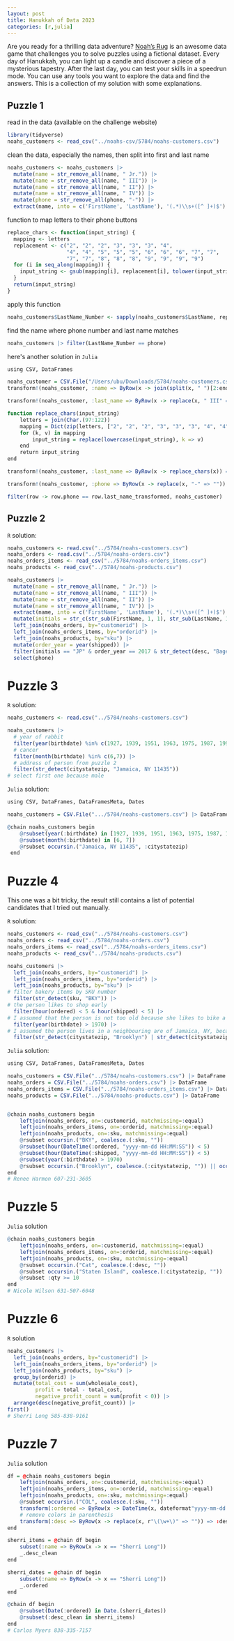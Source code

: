 ```yaml
---
layout: post
title: Hanukkah of Data 2023
categories: [r,julia]
---
```


Are you ready for a thrilling data adventure? [Noah’s Rug](https://hanukkah.bluebird.sh/5784/) is an awesome data game that challenges you to solve puzzles using a fictional dataset. Every day of Hanukkah, you can light up a candle and discover a piece of a mysterious tapestry. After the last day, you can test your skills in a speedrun mode. You can use any tools you want to explore the data and find the answers.
This is a collection of my solution with some explanations.

## Puzzle 1

read in the data (available on the challenge website)
```R
library(tidyverse)
noahs_customers <- read_csv("../noahs-csv/5784/noahs-customers.csv")
```

clean the data, especially the names, then split into first and last name
```R
noahs_customers <- noahs_customers |>
  mutate(name = str_remove_all(name, " Jr.")) |>
  mutate(name = str_remove_all(name, " III")) |>
  mutate(name = str_remove_all(name, " II")) |>
  mutate(name = str_remove_all(name, " IV")) |>
  mutate(phone = str_remove_all(phone, "-")) |>
  extract(name, into = c('FirstName', 'LastName'), '(.*)\\s+([^ ]+)$')
```

function to map letters to their phone buttons
```R
replace_chars <- function(input_string) {
  mapping <- letters
  replacement <- c("2", "2", "2", "3", "3", "3", "4", 
                   "4", "4", "5", "5", "5", "6", "6", "6", "7", "7", 
                   "7", "7", "8", "8", "8", "9", "9", "9", "9")
  for (i in seq_along(mapping)) {
    input_string <- gsub(mapping[i], replacement[i], tolower(input_string))
  }
  return(input_string)
}
```
apply this function
```R
noahs_customers$LastName_Number <- sapply(noahs_customers$LastName, replace_chars)
```
find the name where phone number and last name matches
```R
noahs_customers |> filter(LastName_Number == phone)
```

here's another solution in `Julia`

```R
using CSV, DataFrames

noahs_customer = CSV.File("/Users/ubu/Downloads/5784/noahs-customers.csv") |> DataFrame
transform!(noahs_customer, :name => ByRow(x -> join(split(x, " ")[2:end], " ")) => :last_name)

transform!(noahs_customer, :last_name => ByRow(x -> replace(x, " III" => "", " IV" => "", " Jr." => "")) => :last_name)

function replace_chars(input_string)
    letters = join(Char.(97:122))
    mapping = Dict(zip(letters, ["2", "2", "2", "3", "3", "3", "4", "4", "4", "5", "5", "5", "6", "6", "6", "7", "7", "7", "7", "8", "8", "8", "9", "9", "9", "9"]))
    for (k, v) in mapping
        input_string = replace(lowercase(input_string), k => v)
    end
    return input_string
end

transform!(noahs_customer, :last_name => ByRow(x -> replace_chars(x)) => :last_name_transformed)

transform!(noahs_customer, :phone => ByRow(x -> replace(x, "-" => "")) => :phone)

filter(row -> row.phone == row.last_name_transformed, noahs_customer)
```

## Puzzle 2
`R` solution:
```R
noahs_customers <- read.csv("../5784/noahs-customers.csv")
noahs_orders <- read.csv("../5784/noahs-orders.csv")
noahs_orders_items <- read_csv("../5784/noahs-orders_items.csv")
noahs_products <- read_csv("../5784/noahs-products.csv")

noahs_customers |>
  mutate(name = str_remove_all(name, " Jr.")) |>
  mutate(name = str_remove_all(name, " III")) |>
  mutate(name = str_remove_all(name, " II")) |>
  mutate(name = str_remove_all(name, " IV")) |>
  extract(name, into = c('FirstName', 'LastName'), '(.*)\\s+([^ ]+)$') |>
  mutate(initials = str_c(str_sub(FirstName, 1, 1), str_sub(LastName, 1, 1))) |>
  left_join(noahs_orders, by="customerid") |>
  left_join(noahs_orders_items, by="orderid") |>
  left_join(noahs_products, by="sku") |>
  mutate(order_year = year(shipped)) |>
  filter(initials == "JP" & order_year == 2017 & str_detect(desc, "Bagel")) |>
  select(phone)
```

# Puzzle 3

`R` solution:
```R
noahs_customers <- read.csv("../5784/noahs-customers.csv")

noahs_customers |>
  # year of rabbit
  filter(year(birthdate) %in% c(1927, 1939, 1951, 1963, 1975, 1987, 1999, 2011, 2023)) |>
  # cancer
  filter(month(birthdate) %in% c(6,7)) |>
  # address of person from puzzle 2
  filter(str_detect(citystatezip, "Jamaica, NY 11435"))
# select first one because male
```

`Julia` solution:
```R
using CSV, DataFrames, DataFramesMeta, Dates

noahs_customers = CSV.File(".../5784/noahs-customers.csv") |> DataFrame

@chain noahs_customers begin
    @rsubset(year(:birthdate) in [1927, 1939, 1951, 1963, 1975, 1987, 1999, 2011, 2023])
    @rsubset(month(:birthdate) in [6, 7])
    @rsubset occursin.("Jamaica, NY 11435", :citystatezip)
 end
```

# Puzzle 4

This one was a bit tricky, the result still contains a list of potential candidates that I tried out manually.

`R` solution:
```R
noahs_customers <- read_csv("../5784/noahs-customers.csv") 
noahs_orders <- read_csv("../5784/noahs-orders.csv") 
noahs_orders_items <- read_csv("../5784/noahs-orders_items.csv") 
noahs_products <- read_csv("../5784/noahs-products.csv") 

noahs_customers |>
  left_join(noahs_orders, by="customerid") |>
  left_join(noahs_orders_items, by="orderid") |>
  left_join(noahs_products, by="sku") |>
# filter bakery items by SKU number
  filter(str_detect(sku, "BKY")) |>
# the person likes to shop early
  filter(hour(ordered) < 5 & hour(shipped) < 5) |>
# I assumed that the person is not too old because she likes to bike a lot
  filter(year(birthdate) > 1970) |>
# I assumed the person lives in a neighbouring are of Jamaica, NY, because she biked there
  filter(str_detect(citystatezip, "Brooklyn") | str_detect(citystatezip, "Queens"))
```

`Julia` solution:
```R
using CSV, DataFrames, DataFramesMeta, Dates

noahs_customers = CSV.File("../5784/noahs-customers.csv") |> DataFrame
noahs_orders = CSV.File("../5784/noahs-orders.csv") |> DataFrame
noahs_orders_items = CSV.File("../5784/noahs-orders_items.csv") |> DataFrame
noahs_products = CSV.File("../5784/noahs-products.csv") |> DataFrame


@chain noahs_customers begin
    leftjoin(noahs_orders, on=:customerid, matchmissing=:equal)
    leftjoin(noahs_orders_items, on=:orderid, matchmissing=:equal)
    leftjoin(noahs_products, on=:sku, matchmissing=:equal)
    @rsubset occursin.("BKY", coalesce.(:sku, ""))
    @rsubset(hour(DateTime(:ordered, "yyyy-mm-dd HH:MM:SS")) < 5)
    @rsubset(hour(DateTime(:shipped, "yyyy-mm-dd HH:MM:SS")) < 5)
    @rsubset(year(:birthdate) > 1970)
    @rsubset occursin.("Brooklyn", coalesce.(:citystatezip, "")) || occursin.("Manhattan", coalesce.(:citystatezip, ""))
end
# Renee Harmon 607-231-3605
```

# Puzzle 5
`Julia` solution
```R
@chain noahs_customers begin
    leftjoin(noahs_orders, on=:customerid, matchmissing=:equal)
    leftjoin(noahs_orders_items, on=:orderid, matchmissing=:equal)
    leftjoin(noahs_products, on=:sku, matchmissing=:equal)
    @rsubset occursin.("Cat", coalesce.(:desc, ""))
    @rsubset occursin.("Staten Island", coalesce.(:citystatezip, ""))
    @rsubset :qty >= 10
end
# Nicole Wilson 631-507-6048
```

# Puzzle 6
`R` solution
```R
noahs_customers |>
  left_join(noahs_orders, by="customerid") |>
  left_join(noahs_orders_items, by="orderid") |>
  left_join(noahs_products, by="sku") |>
  group_by(orderid) |>
  mutate(total_cost = sum(wholesale_cost),
         profit = total - total_cost,
         negative_profit_count = sum(profit < 0)) |>
  arrange(desc(negative_profit_count)) |>
first()
# Sherri Long 585-838-9161
```

# Puzzle 7
`Julia` solution
```R
df = @chain noahs_customers begin
    leftjoin(noahs_orders, on=:customerid, matchmissing=:equal)
    leftjoin(noahs_orders_items, on=:orderid, matchmissing=:equal)
    leftjoin(noahs_products, on=:sku, matchmissing=:equal)
    @rsubset occursin.("COL", coalesce.(:sku, ""))
    transform(:ordered => ByRow(x -> DateTime(x, dateformat"yyyy-mm-dd HH:MM:SS")) => :ordered)
    # remove colors in parenthesis
    transform(:desc => ByRow(x -> replace(x, r"\(\w+\)" => "")) => :desc_clean)
end

sherri_items = @chain df begin
    subset(:name => ByRow(x -> x == "Sherri Long"))
    _.desc_clean
end

sherri_dates = @chain df begin
    subset(:name => ByRow(x -> x == "Sherri Long"))
    _.ordered
end

@chain df begin
    @rsubset(Date(:ordered) in Date.(sherri_dates))
    @rsubset(:desc_clean in sherri_items)
end
# Carlos Myers 838-335-7157
```
